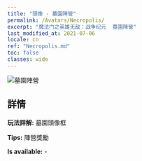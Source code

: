 ```yaml
---
title: "頭像 - 墓園陣營"
permalink: /Avatars/Necropolis/
excerpt: "魔法门之英雄无敌：战争纪元  墓園陣營"
last_modified_at: 2021-07-06
locale: cn
ref: "Necropolis.md"
toc: false
classes: wide
---
```

 ![墓園陣營](/images/a/avatarFrame_13.png)

## 詳情

 **玩法詳解:** 墓園頭像框 

 **Tips:** 陣營獎勵 

 **Is available:**  - 

